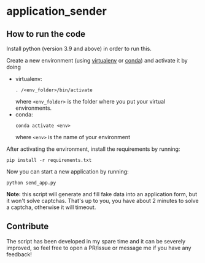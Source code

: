 # application_sender

## How to run the code

Install python (version 3.9 and above) in order to run this.

Create a new environment (using [virtualenv](https://virtualenv.pypa.io/en/latest/) or [conda](https://docs.conda.io/en/latest/)) and activate it by doing
- virtualenv:
    ```
    . /<env_folder>/bin/activate
    ```
    where `<env_folder>` is the folder where you put your virtual environments.
- conda:
    ```
    conda activate <env>
    ```
    where `<env>` is the name of your environment

After activating the environment, install the requirements by running:
```
pip install -r requirements.txt
```

Now you can start a new application by running:
```
python send_app.py
```

**Note:** this script will generate and fill fake data into an application form, but it won't solve captchas. That's up to you, you have about 2 minutes to solve a captcha, otherwise it will timeout.

## Contribute

The script has been developed in my spare time and it can be severely improved, so feel free to open a PR/issue or message me if you have any feedback!